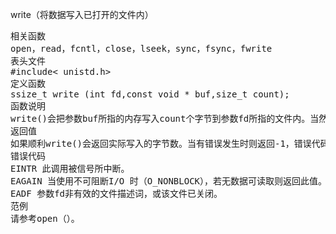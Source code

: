 write（将数据写入已打开的文件内）
<pre>相关函数
open，read，fcntl，close，lseek，sync，fsync，fwrite
表头文件
#include< unistd.h>
定义函数
ssize_t write (int fd,const void * buf,size_t count);
函数说明
write()会把参数buf所指的内存写入count个字节到参数fd所指的文件内。当然，文件读写位置也会随之移动。
返回值
如果顺利write()会返回实际写入的字节数。当有错误发生时则返回-1，错误代码存入errno中。
错误代码
EINTR 此调用被信号所中断。
EAGAIN 当使用不可阻断I/O 时（O_NONBLOCK），若无数据可读取则返回此值。
EADF 参数fd非有效的文件描述词，或该文件已关闭。
范例
请参考open（）。</pre>
